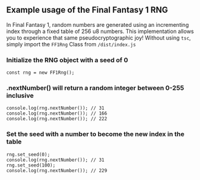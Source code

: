 ## Example usage of the Final Fantasy 1 RNG
In Final Fantasy 1, random numbers are generated using an incrementing index through a fixed table of 256 u8 numbers.
This implementation allows you to experience that same pseudocryptographic joy! Without using `tsc`, simply import the 
`FF1Rng` Class from `/dist/index.js`

### Initialize the RNG object with a seed of 0
``` 
const rng = new FF1Rng();
```
 
### .nextNumber() will return a random integer between 0-255 inclusive
 ```
console.log(rng.nextNumber()); // 31
console.log(rng.nextNumber()); // 166
console.log(rng.nextNumber()); // 222
```

### Set the seed with a number to become the new index in the table
```
rng.set_seed(0);
console.log(rng.nextNumber()); // 31
rng.set_seed(100);
console.log(rng.nextNumber()); // 229
```